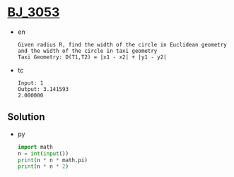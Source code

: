 # [BJ_3053](https://acmicpc.net/problem/3053)

* en

  ```en
  Given radius R, find the width of the circle in Euclidean geometry and the width of the circle in taxi geometry
  Taxi Geometry: D(T1,T2) = |x1 - x2| + |y1 - y2|
  ```

* tc

  ```tc
  Input: 1
  Output: 3.141593
  2.000000
  ```

## Solution

* py

  ```py
  import math
  n = int(input())
  print(n * n * math.pi)
  print(n * n * 2)
  ```
